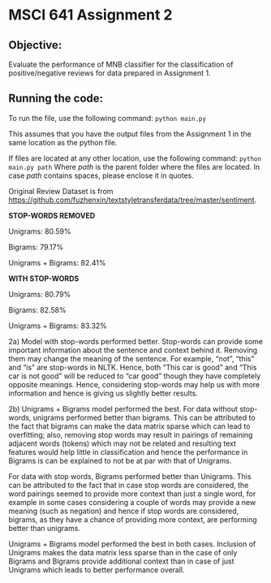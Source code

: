 # MSCI 641 Assignment 2


## Objective:
Evaluate the performance of MNB classifier for the classification of positive/negative reviews for data prepared in Assignment 1.


## Running the code:
To run the file, use the following command:
```python main.py```

This assumes that you have the output files from the Assignment 1 in the same location as the python file.

If files are located at any other location, use the following command:
```python main.py path```
Where *path* is the parent folder where the files are located. In case *path* contains spaces, please enclose it in quotes.

Original Review Dataset is from https://github.com/fuzhenxin/textstyletransferdata/tree/master/sentiment.

**STOP-WORDS REMOVED**

Unigrams: 80.59%

Bigrams: 79.17%

Unigrams + Bigrams: 82.41%


**WITH STOP-WORDS**

Unigrams: 80.79%

Bigrams: 82.58%

Unigrams + Bigrams: 83.32%

2a) Model with stop-words performed better.
Stop-words can provide some important information about the sentence and context behind it. Removing them may change the meaning of the sentence. For example, “not”, “this” and “is” are stop-words in NLTK. Hence, both “This car is good” and “This car is not good” will be reduced to “car good” though they have completely opposite meanings. Hence, considering stop-words may help us with more information and hence is giving us slightly better results.

2b) Unigrams + Bigrams model performed the best.
For data without stop-words, unigrams performed better than bigrams. This can be attributed to the fact that bigrams can make the data matrix sparse which can lead to overfitting; also, removing stop words may result in pairings of remaining adjacent words (tokens) which may not be related and resulting text features would help little in classification and hence the performance in Bigrams is can be explained to not be at par with that of Unigrams.

For data with stop words, Bigrams performed better than Unigrams. This can be attributed to the fact that in case stop words are considered, the word pairings seemed to provide more context than just a single word, for example in some cases considering a couple of words may provide a new meaning (such as negation) and hence if stop words are considered, bigrams, as they have a chance of providing more context, are performing better than unigrams.

Unigrams + Bigrams model performed the best in both cases. Inclusion of Unigrams makes the data matrix less sparse than in the case of only Bigrams and Bigrams provide additional context than in case of just Unigrams which leads to better performance overall.

